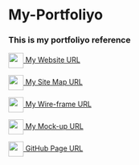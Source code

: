 # My-Portfoliyo

<h3 align="left">This is my portfoliyo reference</h3>
<p align="left">
   <a href="http://ashenhansaka.epizy.com/" target="blank"><img align="center" src="https://github.com/hansakagaa/My-Portfoliyo/blob/master/assets/AH-Logo.png" height="30" width="30" />  </a> <a href="http://ashenhansaka.epizy.com/" target="blank" > My Website URL </a><br>
  
  <a href="https://www.gloomaps.com" target="blank"><img align="center" src="https://www.gloomaps.com/favicon.ico" height="30" width="30" />  </a> <a href="https://www.gloomaps.com/FhHQZ6RQ2l" target="blank" > My Site Map URL </a><br>
  
  <a href="https://wireframe.cc" target="blank"><img align="center" src="https://wireframe.cc/favicon.ico" height="30" width="30" />  </a> <a href="https://wireframe.cc/ceHFJW" target="blank" > My Wire-frame URL </a><br>
  
  <a href="https://www.figma.com" target="blank"><img align="center" src="https://www.vectorlogo.zone/logos/figma/figma-icon.svg" height="30" width="30" />  </a> <a href="https://www.figma.com/file/7vT31AKkYoYE7eh696Ak08/My-profile?node-id=143%3A9" target="blank" > My Mock-up URL </a><br>
  
  <a href="https://www.github.com" target="blank"><img align="center" src="https://www.github.com/favicon.ico" height="30" width="30" />  </a> <a href="https://github.com/hansakagaa/My-Portfoliyo" target="blank" > GitHub Page URL </a><br>
  
</p>
